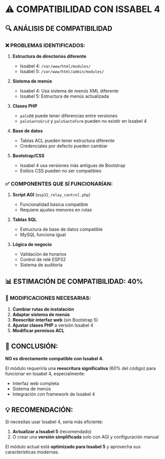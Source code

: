 # ⚠️ COMPATIBILIDAD CON ISSABEL 4

## 🔍 ANÁLISIS DE COMPATIBILIDAD

### ❌ **PROBLEMAS IDENTIFICADOS:**

1. **Estructura de directorios diferente**
   - Issabel 4: `/var/www/html/modules/`
   - Issabel 5: `/var/www/html/admin/modules/`

2. **Sistema de menús**
   - Issabel 4: Usa sistema de menús XML diferente
   - Issabel 5: Estructura de menús actualizada

3. **Clases PHP**
   - `paloDB` puede tener diferencias entre versiones
   - `paloSantoGrid` y `paloSantoForm` pueden no existir en Issabel 4

4. **Base de datos**
   - Tablas ACL pueden tener estructura diferente
   - Credenciales por defecto pueden cambiar

5. **Bootstrap/CSS**
   - Issabel 4 usa versiones más antiguas de Bootstrap
   - Estilos CSS pueden no ser compatibles

### ✅ **COMPONENTES QUE SÍ FUNCIONARÍAN:**

1. **Script AGI** (`esp32_relay_control.php`)
   - Funcionalidad básica compatible
   - Requiere ajustes menores en rutas

2. **Tablas SQL**
   - Estructura de base de datos compatible
   - MySQL funciona igual

3. **Lógica de negocio**
   - Validación de horarios
   - Control de relé ESP32
   - Sistema de auditoría

## 📊 **ESTIMACIÓN DE COMPATIBILIDAD: 40%**

### 🔧 **MODIFICACIONES NECESARIAS:**

1. **Cambiar rutas de instalación**
2. **Adaptar sistema de menús**
3. **Reescribir interfaz web** (sin Bootstrap 5)
4. **Ajustar clases PHP** a versión Issabel 4
5. **Modificar permisos ACL**

## 🎯 **CONCLUSIÓN:**

**NO es directamente compatible con Issabel 4.**

El módulo requeriría una **reescritura significativa** (60% del código) para funcionar en Issabel 4, especialmente:
- Interfaz web completa
- Sistema de menús
- Integración con framework de Issabel 4

## 💡 **RECOMENDACIÓN:**

Si necesitas usar Issabel 4, sería más eficiente:
1. **Actualizar a Issabel 5** (recomendado)
2. O crear una **versión simplificada** solo con AGI y configuración manual

El módulo actual está **optimizado para Issabel 5** y aprovecha sus características modernas.